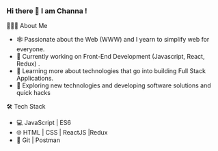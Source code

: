 ### Hi there 👋 I am Channa !

👨🏻‍💻 About Me
- 🕸️   Passionate about the Web (WWW) and I yearn to simplify web for everyone.
- 🔭   Currently working on Front-End Development (Javascript, React, Redux) .
- 🌱   Learning more about technologies that go into building Full Stack Applications.
- 🤔   Exploring new technologies and developing software solutions and quick hacks

🛠 Tech Stack
- 💻   JavaScript | ES6
- 🌐   HTML | CSS | ReactJS |Redux
- 🔧   Git | Postman
